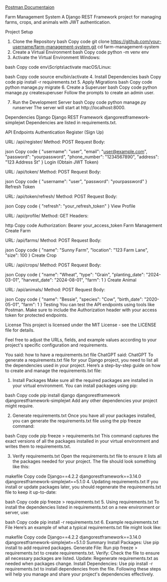 [Postman Documentaion](https://documenter.getpostman.com/view/37891874/2sAXjF8ufM)

Farm Management System
A Django REST Framework project for managing farms, crops, and animals with JWT authentication.

Project Setup

1. Clone the Repository
   bash
   Copy code
   git clone https://github.com/your-username/farm-management-system.git
   cd farm-management-system
2. Create a Virtual Environment
   bash
   Copy code
   python -m venv env
3. Activate the Virtual Environment
   Windows:

bash
Copy code
env\Scripts\activate
macOS/Linux:

bash
Copy code
source env/bin/activate 4. Install Dependencies
bash
Copy code
pip install -r requirements.txt 5. Apply Migrations
bash
Copy code
python manage.py migrate 6. Create a Superuser
bash
Copy code
python manage.py createsuperuser
Follow the prompts to create an admin user.

7. Run the Development Server
   bash
   Copy code
   python manage.py runserver
   The server will start at http://localhost:8000.

Dependencies
Django
Django REST Framework
djangorestframework-simplejwt
Dependencies are listed in requirements.txt.

API Endpoints
Authentication
Register (Sign Up)

URL: /api/register/
Method: POST
Request Body:

json
Copy code
{
"username": "user",
"email": "user@example.com",
"password": "yourpassword",
"phone_number": "1234567890",
"address": "123 Address St"
}
Login (Obtain JWT Token)

URL: /api/token/
Method: POST
Request Body:

json
Copy code
{
"username": "user",
"password": "yourpassword"
}
Refresh Token

URL: /api/token/refresh/
Method: POST
Request Body:

json
Copy code
{
"refresh": "your_refresh_token"
}
View Profile

URL: /api/profile/
Method: GET
Headers:

http
Copy code
Authorization: Bearer your_access_token
Farm Management
Create Farm

URL: /api/farms/
Method: POST
Request Body:

json
Copy code
{
"name": "Sunny Farm",
"location": "123 Farm Lane",
"size": 100
}
Create Crop

URL: /api/crops/
Method: POST
Request Body:

json
Copy code
{
"name": "Wheat",
"type": "Grain",
"planting_date": "2024-03-01",
"harvest_date": "2024-08-01",
"farm": 1
}
Create Animal

URL: /api/animals/
Method: POST
Request Body:

json
Copy code
{
"name": "Bessie",
"species": "Cow",
"birth_date": "2020-05-01",
"farm": 1
}
Testing
You can test the API endpoints using tools like Postman. Make sure to include the Authorization header with your access token for protected endpoints.

License
This project is licensed under the MIT License - see the LICENSE file for details.

Feel free to adjust the URLs, fields, and example values according to your project's specific configuration and requirements.

You said:
how to have a requirements.txt file
ChatGPT said:
ChatGPT
To generate a requirements.txt file for your Django project, you need to list all the dependencies used in your project. Here’s a step-by-step guide on how to create and manage the requirements.txt file:

1. Install Packages
   Make sure all the required packages are installed in your virtual environment. You can install packages using pip:

bash
Copy code
pip install django djangorestframework djangorestframework-simplejwt
Add any other dependencies your project might require.

2. Generate requirements.txt
   Once you have all your packages installed, you can generate the requirements.txt file using the pip freeze command:

bash
Copy code
pip freeze > requirements.txt
This command captures the exact versions of all the packages installed in your virtual environment and writes them to requirements.txt.

3. Verify requirements.txt
   Open the requirements.txt file to ensure it lists all the packages needed for your project. The file should look something like this:

makefile
Copy code
Django==4.2.2
djangorestframework==3.14.0
djangorestframework-simplejwt==5.1.0 4. Updating requirements.txt
If you install or update packages later, you should regenerate the requirements.txt file to keep it up-to-date:

bash
Copy code
pip freeze > requirements.txt 5. Using requirements.txt
To install the dependencies listed in requirements.txt on a new environment or server, use:

bash
Copy code
pip install -r requirements.txt 6. Example requirements.txt File
Here’s an example of what a typical requirements.txt file might look like:

makefile
Copy code
Django==4.2.2
djangorestframework==3.14.0
djangorestframework-simplejwt==5.1.0
Summary
Install Packages: Use pip install to add required packages.
Generate File: Run pip freeze > requirements.txt to create requirements.txt.
Verify: Check the file to ensure all necessary packages are listed.
Update: Regenerate requirements.txt as needed when packages change.
Install Dependencies: Use pip install -r requirements.txt to install dependencies from the file.
Following these steps will help you manage and share your project's dependencies effectively.
